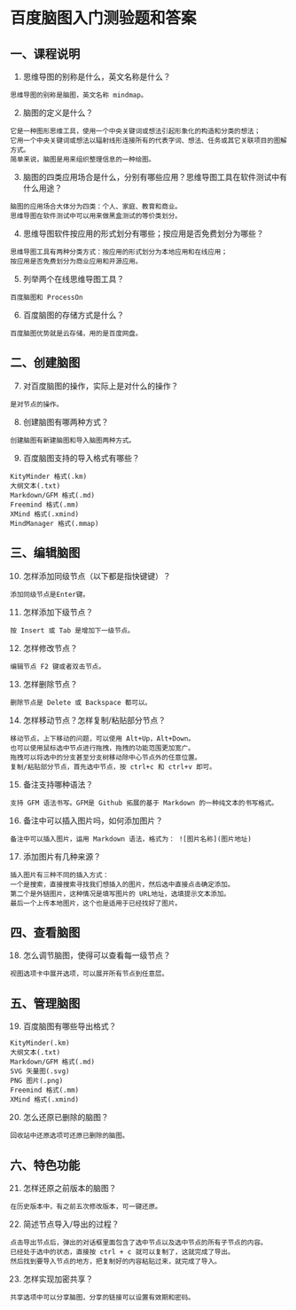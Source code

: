 
# 百度脑图入门测验题和答案

## 一、课程说明

1. 思维导图的别称是什么，英文名称是什么？  
```
思维导图的别称是脑图，英文名称 mindmap。 
```
2. 脑图的定义是什么？   
```
它是一种图形思维工具，使用一个中央关键词或想法引起形象化的构造和分类的想法；  
它用一个中央关键词或想法以辐射线形连接所有的代表字词、想法、任务或其它关联项目的图解方式。  
简单来说，脑图是用来组织整理信息的一种绘图。  
```
3. 脑图的四类应用场合是什么，分别有哪些应用？思维导图工具在软件测试中有什么用途？   
```
脑图的应用场合大体分为四类：个人、家庭、教育和商业。  
思维导图在软件测试中可以用来做黑盒测试的等价类划分。  
``` 
4. 思维导图软件按应用的形式划分有哪些；按应用是否免费划分为哪些？  
```
思维导图工具有两种分类方式：按应用的形式划分为本地应用和在线应用；  
按应用是否免费划分为商业应用和开源应用。  
```
5. 列举两个在线思维导图工具？  
```
百度脑图和 ProcessOn 
```
6. 百度脑图的存储方式是什么？  
```
百度脑图优势就是云存储，用的是百度网盘。
```

## 二、创建脑图

7. 对百度脑图的操作，实际上是对什么的操作？    
```
是对节点的操作。  
```
8. 创建脑图有哪两种方式？  
```
创建脑图有新建脑图和导入脑图两种方式。
```
9. 百度脑图支持的导入格式有哪些？ 
```
KityMinder 格式(.km)  
大纲文本(.txt)  
Markdown/GFM 格式(.md)  
Freemind 格式(.mm)  
XMind 格式(.xmind)  
MindManager 格式(.mmap)  
```

## 三、编辑脑图

10. 怎样添加同级节点（以下都是指快键键）？  
```
添加同级节点是Enter键。
```
11. 怎样添加下级节点？  
```
按 Insert 或 Tab 是增加下一级节点。
```
12. 怎样修改节点？  
```
编辑节点 F2 键或者双击节点。
```
13. 怎样删除节点？  
```
删除节点是 Delete 或 Backspace 都可以。
```
14. 怎样移动节点？怎样复制/粘贴部分节点？  
```
移动节点，上下移动的问题，可以使用 Alt+Up，Alt+Down。  
也可以使用鼠标选中节点进行拖拽，拖拽的功能范围更加宽广。  
拖拽可以将选中的分支甚至分支树移动除中心节点外的任意位置。  
复制/粘贴部分节点，首先选中节点，按 ctrl+c 和 ctrl+v 即可。  
```
15. 备注支持哪种语法？  
```
支持 GFM 语法书写。GFM是 Github 拓展的基于 Markdown 的一种纯文本的书写格式。
```
16. 备注中可以插入图片吗，如何添加图片？    
```
备注中可以插入图片，运用 Markdown 语法，格式为： ![图片名称](图片地址)
```
17. 添加图片有几种来源？    
```
插入图片有三种不同的插入方式：  
一个是搜索，直接搜索寻找我们想插入的图片，然后选中直接点击确定添加。  
第二个是外链图片，这种情况是填写图片的 URL地址，选填提示文本添加。  
最后一个上传本地图片，这个也是适用于已经找好了图片。 
```

## 四、查看脑图

18. 怎么调节脑图，使得可以查看每一级节点？  
```
视图选项卡中展开选项，可以展开所有节点到任意层。
```

## 五、管理脑图

19. 百度脑图有哪些导出格式？    
```
KityMinder(.km)  
大纲文本(.txt)  
Markdown/GFM 格式(.md)   
SVG 矢量图(.svg)   
PNG 图片(.png)  
Freemind 格式(.mm)  
XMind 格式(.xmind)  
```
20. 怎么还原已删除的脑图？  
```
回收站中还原选项可还原已删除的脑图。
```

## 六、特色功能

21. 怎样还原之前版本的脑图？   
```
在历史版本中，有之前五次修改版本，可一键还原。
```
22. 简述节点导入/导出的过程？  
```
点击导出节点后，弹出的对话框里面包含了选中节点以及选中节点的所有子节点的内容。  
已经处于选中的状态，直接按 ctrl + c 就可以复制了，这就完成了导出。  
然后找到要导入节点的地方，把复制好的内容粘贴过来，就完成了导入。  
```
23. 怎样实现加密共享？   
```
共享选项中可以分享脑图，分享的链接可以设置有效期和密码。
```

